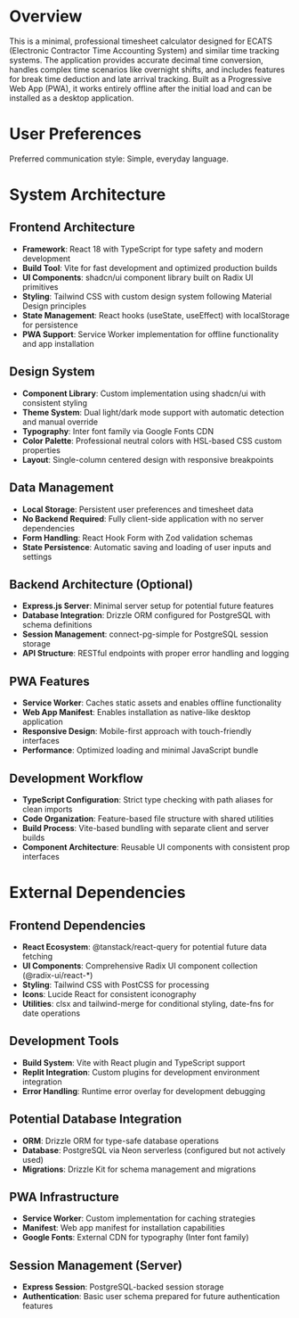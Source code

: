 # Overview

This is a minimal, professional timesheet calculator designed for ECATS (Electronic Contractor Time Accounting System) and similar time tracking systems. The application provides accurate decimal time conversion, handles complex time scenarios like overnight shifts, and includes features for break time deduction and late arrival tracking. Built as a Progressive Web App (PWA), it works entirely offline after the initial load and can be installed as a desktop application.

# User Preferences

Preferred communication style: Simple, everyday language.

# System Architecture

## Frontend Architecture
- **Framework**: React 18 with TypeScript for type safety and modern development
- **Build Tool**: Vite for fast development and optimized production builds
- **UI Components**: shadcn/ui component library built on Radix UI primitives
- **Styling**: Tailwind CSS with custom design system following Material Design principles
- **State Management**: React hooks (useState, useEffect) with localStorage for persistence
- **PWA Support**: Service Worker implementation for offline functionality and app installation

## Design System
- **Component Library**: Custom implementation using shadcn/ui with consistent styling
- **Theme System**: Dual light/dark mode support with automatic detection and manual override
- **Typography**: Inter font family via Google Fonts CDN
- **Color Palette**: Professional neutral colors with HSL-based CSS custom properties
- **Layout**: Single-column centered design with responsive breakpoints

## Data Management
- **Local Storage**: Persistent user preferences and timesheet data
- **No Backend Required**: Fully client-side application with no server dependencies
- **Form Handling**: React Hook Form with Zod validation schemas
- **State Persistence**: Automatic saving and loading of user inputs and settings

## Backend Architecture (Optional)
- **Express.js Server**: Minimal server setup for potential future features
- **Database Integration**: Drizzle ORM configured for PostgreSQL with schema definitions
- **Session Management**: connect-pg-simple for PostgreSQL session storage
- **API Structure**: RESTful endpoints with proper error handling and logging

## PWA Features
- **Service Worker**: Caches static assets and enables offline functionality
- **Web App Manifest**: Enables installation as native-like desktop application
- **Responsive Design**: Mobile-first approach with touch-friendly interfaces
- **Performance**: Optimized loading and minimal JavaScript bundle

## Development Workflow
- **TypeScript Configuration**: Strict type checking with path aliases for clean imports
- **Code Organization**: Feature-based file structure with shared utilities
- **Build Process**: Vite-based bundling with separate client and server builds
- **Component Architecture**: Reusable UI components with consistent prop interfaces

# External Dependencies

## Frontend Dependencies
- **React Ecosystem**: @tanstack/react-query for potential future data fetching
- **UI Components**: Comprehensive Radix UI component collection (@radix-ui/react-*)
- **Styling**: Tailwind CSS with PostCSS for processing
- **Icons**: Lucide React for consistent iconography
- **Utilities**: clsx and tailwind-merge for conditional styling, date-fns for date operations

## Development Tools
- **Build System**: Vite with React plugin and TypeScript support
- **Replit Integration**: Custom plugins for development environment integration
- **Error Handling**: Runtime error overlay for development debugging

## Potential Database Integration
- **ORM**: Drizzle ORM for type-safe database operations
- **Database**: PostgreSQL via Neon serverless (configured but not actively used)
- **Migrations**: Drizzle Kit for schema management and migrations

## PWA Infrastructure
- **Service Worker**: Custom implementation for caching strategies
- **Manifest**: Web app manifest for installation capabilities
- **Google Fonts**: External CDN for typography (Inter font family)

## Session Management (Server)
- **Express Session**: PostgreSQL-backed session storage
- **Authentication**: Basic user schema prepared for future authentication features